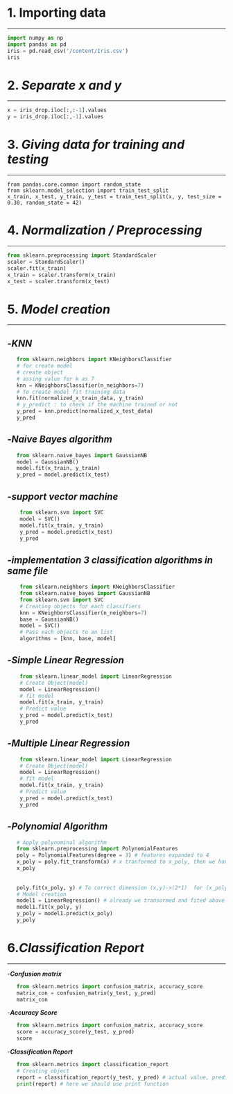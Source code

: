 # 1. ****Importing data****
---
```python
import numpy as np
import pandas as pd
iris = pd.read_csv('/content/Iris.csv')
iris
```
# 2. ***Separate x and y***
---
```python
x = iris_drop.iloc[:,:-1].values
y = iris_drop.iloc[:,-1].values
```
# 3. ***Giving data for training and testing***
---
```pyhton
from pandas.core.common import random_state
from sklearn.model_selection import train_test_split
x_train, x_test, y_train, y_test = train_test_split(x, y, test_size = 0.30, random_state = 42)
```
# 4. ***Normalization / Preprocessing***
---
```Python
from sklearn.preprocessing import StandardScaler
scaler = StandardScaler()
scaler.fit(x_train)
x_train = scaler.transform(x_train)
x_test = scaler.transform(x_test)
```
# 5. ***Model creation***
---
 -***KNN***
  ---
 ```Python
    from sklearn.neighbors import KNeighborsClassifier
    # for create model
    # create object
    # assing value for k as 7
    knn = KNeighborsClassifier(n_neighbors=7)
    # To create model fit training data
    knn.fit(normalized_x_train_data, y_train)
    # y_predict : to check if the machine trained or not
    y_pred = knn.predict(normalized_x_test_data)
    y_pred
   ```
 -***Naive Bayes algorithm***
  ---
 ```python
    from sklearn.naive_bayes import GaussianNB
    model = GaussianNB()
    model.fit(x_train, y_train)
    y_pred = model.predict(x_test)
```
 -***support vector machine***
---
```python
    from sklearn.svm import SVC
    model = SVC()
    model.fit(x_train, y_train)
    y_pred = model.predict(x_test)
    y_pred
```
 -***implementation 3 classification algorithms in same file***
---
```python
    from sklearn.neighbors import KNeighborsClassifier
    from sklearn.naive_bayes import GaussianNB
    from sklearn.svm import SVC
    # Creating objects for each classifiers
    knn = KNeighborsClassifier(n_neighbors=7)
    base = GaussianNB()
    model = SVC()
    # Pass each objects to an list
    algorithms = [knn, base, model]
```
 -***Simple Linear Regression***
  ---
```python
    from sklearn.linear_model import LinearRegression
    # Create Object(model)
    model = LinearRegression()
    # fit model
    model.fit(x_train, y_train)
    # Predict value
    y_pred = model.predict(x_test)
    y_pred
```
 -***Multiple Linear Regression***
--- 
```python
    from sklearn.linear_model import LinearRegression
    # Create Object(model)
    model = LinearRegression()
    # fit model
    model.fit(x_train, y_train)
    # Predict value
    y_pred = model.predict(x_test)
    y_pred
```
 -***Polynomial Algorithm***
---
 ```python
    # Apply polynominal algorithm
    from sklearn.preprocessing import PolynomialFeatures
    poly = PolynomialFeatures(degree = 3) # features expanded to 4
    x_poly = poly.fit_transform(x) # x tranformed to x_poly, then we have 4 features instaed of 3, x_poly(x^3,x^2,x,c), x(x) only one feature
    x_poly
    
    
    poly.fit(x_poly, y) # To correct dimension (x,y)->(2*1)  for (x_poly,y)->(3*1)
    # Model creation
    model1 = LinearRegression() # already we transormed and fited above
    model1.fit(x_poly, y)
    y_poly = model1.predict(x_poly)
    y_poly
```
# 6.***Classification Report***
---
 -***Confusion matrix***
 ```python
    from sklearn.metrics import confusion_matrix, accuracy_score
    matrix_con = confusion_matrix(y_test, y_pred)
    matrix_con
```
 -***Accuracy Score***
 ```python
    from sklearn.metrics import confusion_matrix, accuracy_score
    score = accuracy_score(y_test, y_pred)
    score
```
 -***Classification Report***
 ```python
    from sklearn.metrics import classification_report
    # Creating object
    report = classification_report(y_test, y_pred) # actual value, predited value
    print(report) # here we should use print function
```